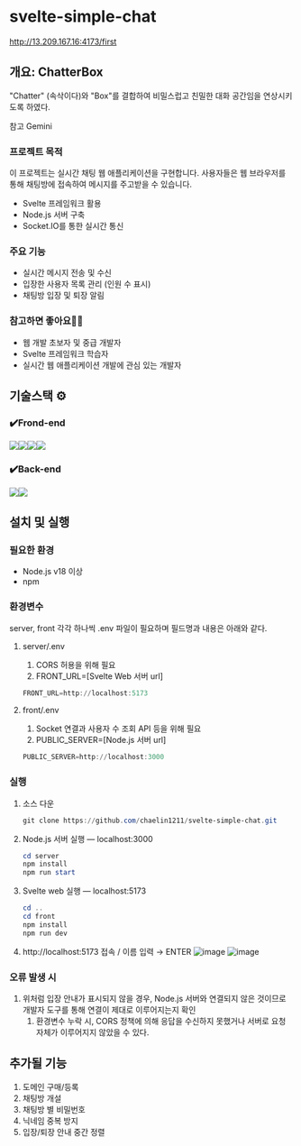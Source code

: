 # svelte-simple-chat
http://13.209.167.16:4173/first

## 개요: ChatterBox

"Chatter" (속삭이다)와 "Box"를 결합하여 비밀스럽고 친밀한 대화 공간임을 연상시키도록 하였다.

참고 Gemini

### **프로젝트 목적**

이 프로젝트는 실시간 채팅 웹 애플리케이션을 구현합니다. 사용자들은 웹 브라우저를 통해 채팅방에 접속하여 메시지를 주고받을 수 있습니다.

- Svelte 프레임워크 활용
- Node.js 서버 구축
- Socket.IO를 통한 실시간 통신

### **주요 기능**

- 실시간 메시지 전송 및 수신
- 입장한 사용자 목록 관리 (인원 수 표시)
- 채팅방 입장 및 퇴장 알림

### 참고하면 좋아요🙋‍♀️

- 웹 개발 초보자 및 중급 개발자
- Svelte 프레임워크 학습자
- 실시간 웹 애플리케이션 개발에 관심 있는 개발자

## 기술스택 ⚙
### ✔️Frond-end
<img src="https://img.shields.io/badge/Svelte-FF3E00?style=for-the-badge&logo=Svelte&logoColor=white"><img src="https://img.shields.io/badge/Javascript-F7DF1E?style=for-the-badge&logo=Javascript&logoColor=white"><img src="https://img.shields.io/badge/TailwindCSS-06B6D4?style=for-the-badge&logo=tailwindcss&logoColor=white"><img src="https://img.shields.io/badge/SocketIO-010101?style=for-the-badge&logo=socketdotio&logoColor=white">
### ✔️Back-end
<img src="https://img.shields.io/badge/Node.js-339933?style=for-the-badge&logo=nodedotjs&logoColor=white"><img src="https://img.shields.io/badge/SocketIO-010101?style=for-the-badge&logo=socketdotio&logoColor=white">

## **설치 및 실행**

### 필요한 환경

- Node.js v18 이상
- npm

### 환경변수

server, front 각각 하나씩 .env 파일이 필요하며 필드명과 내용은 아래와 같다.

1. server/.env
    1. CORS 허용을 위해 필요
    2. FRONT_URL=[Svelte Web 서버 url]
    
    ```powershell
    FRONT_URL=http://localhost:5173
    ```
    
2. front/.env
    1. Socket 연결과 사용자 수 조회 API 등을 위해 필요
    2. PUBLIC_SERVER=[Node.js 서버 url]
    
    ```powershell
    PUBLIC_SERVER=http://localhost:3000
    ```
    

### 실행

1. 소스 다운
    
    ```powershell
    git clone https://github.com/chaelin1211/svelte-simple-chat.git
    ```
    
2. Node.js 서버 실행 — localhost:3000
    
    ```powershell
    cd server
    npm install
    npm run start
    ```
    
3. Svelte web 실행 — localhost:5173
    
    ```powershell
    cd ..
    cd front
    npm install
    npm run dev
    ```
    
4. http://localhost:5173 접속 / 이름 입력 → ENTER
        ![image](https://github.com/chaelin1211/svelte-simple-chat/assets/48509225/6be7779e-5873-441e-a831-86b0a092ed92)
        ![image](https://github.com/chaelin1211/svelte-simple-chat/assets/48509225/399f339a-5d70-4bde-a222-f086a06fb445)

        

### 오류 발생 시

1. 위처럼 입장 안내가 표시되지 않을 경우, Node.js 서버와 연결되지 않은 것이므로 개발자 도구를 통해 연결이 제대로 이루어지는지 확인
    1. 환경변수 누락 시, CORS 정책에 의해 응답을 수신하지 못했거나 서버로 요청 자체가 이루어지지 않았을 수 있다.

## 추가될 기능

1. 도메인 구매/등록
2. 채팅방 개설
3. 채팅방 별 비밀번호
4. 닉네임 중복 방지
5. 입장/퇴장 안내 중간 정렬
